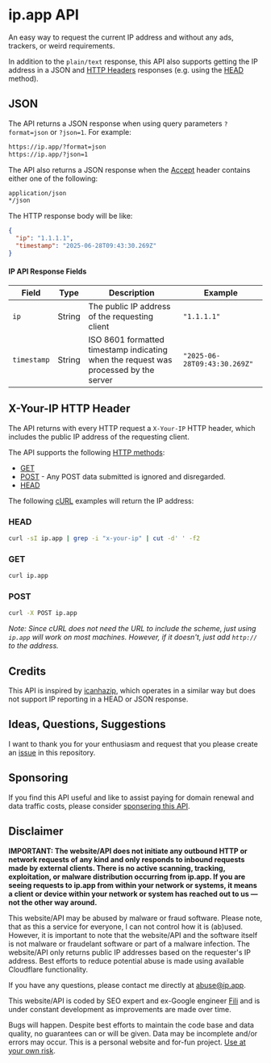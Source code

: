# ip.app API

An easy way to request the current IP address and without any ads, trackers, or weird requirements.

In addition to the `plain/text` response, this API also supports getting the IP address in a JSON and 
[HTTP Headers](https://http.dev/headers?utm_source=ip.app) responses (e.g. using the [HEAD](https://http.dev/head?utm_source=ip.app) method).

## JSON

The API returns a JSON response when using query parameters `?format=json` or `?json=1`. For example:

```bash
https://ip.app/?format=json
https://ip.app/?json=1
```

The API also returns a JSON response when the [Accept](https://http.dev/accept?utm_source=ip.app) header contains either one of the following:

```bash 
application/json
*/json
```

The HTTP response body will be like:

```json
{
  "ip": "1.1.1.1",
  "timestamp": "2025-06-28T09:43:30.269Z"
}
```

#### IP API Response Fields

| Field | Type | Description | Example |
|-------|------|-------------|---------|
| `ip` | String | The public IP address of the requesting client | `"1.1.1.1"` |
| `timestamp` | String | ISO 8601 formatted timestamp indicating when the request was processed by the server | `"2025-06-28T09:43:30.269Z"` |

## X-Your-IP HTTP Header

The API returns with every HTTP request a `X-Your-IP` HTTP header, which includes the public IP address of the requesting client.

The API supports the following [HTTP methods](https://http.dev/methods?utm_source=ip.app):
- [GET](https://http.dev/get?utm_source=ip.app)
- [POST](https://http.dev/post?utm_source=ip.app) - Any POST data submitted is ignored and disregarded.
- [HEAD](https://http.dev/head?utm_source=ip.app)

The following [cURL](https://curl.se?utm_source=ip.app) examples will return the IP address:

### HEAD

```bash
curl -sI ip.app | grep -i "x-your-ip" | cut -d' ' -f2
```

### GET

```bash
curl ip.app
```

### POST

```bash
curl -X POST ip.app
```

*Note: Since cURL does not need the URL to include the scheme, just using `ip.app` will work on most machines. However, if it doesn't, just add 
`http://` to the address.*

## Credits

This API is inspired by [icanhazip](http://icanhazip.com), which operates in a similar way but does not support IP reporting in a HEAD or JSON response. 

## Ideas, Questions, Suggestions

I want to thank you for your enthusiasm and request that you please create an [issue](https://github.com/fili/ip.app/issues/new) in this repository.

## Sponsoring

If you find this API useful and like to assist paying for domain renewal and data traffic costs, please consider [sponsering this API](https://github.com/sponsors/fili).

## Disclaimer

**IMPORTANT: The website/API does not initiate any outbound HTTP or network requests of any kind and only responds to inbound requests made by external clients. 
There is no active scanning, tracking, exploitation, or malware distribution occurring from ip.app. If you are seeing requests to ip.app from within your 
network or systems, it means a client or device within your network or system has reached out to us — not the other way around.**

This website/API may be abused by malware or fraud software. Please note, that as this a service for everyone, I can not control how it is (ab)used. However,
it is important to note that the website/API and the software itself is not malware or fraudelant software or part of a malware infection. The website/API
only returns public IP addresses based on the requester's IP address. Best efforts to reduce potential abuse is made using available Cloudflare functionality. 

If you have any questions, please contact me directly at abuse@ip.app.

This website/API is coded by SEO expert and ex-Google engineer [Fili](https://fili.com/?utm_source=ip.app) and is under constant development as improvements 
are made over time.

Bugs will happen. Despite best efforts to maintain the code base and data quality, no guarantees can or will be given. Data may be incomplete and/or 
errors may occur. This is a personal website and for-fun project. [Use at your own risk](https://fili.com/d/?utm_source=ip.app).

